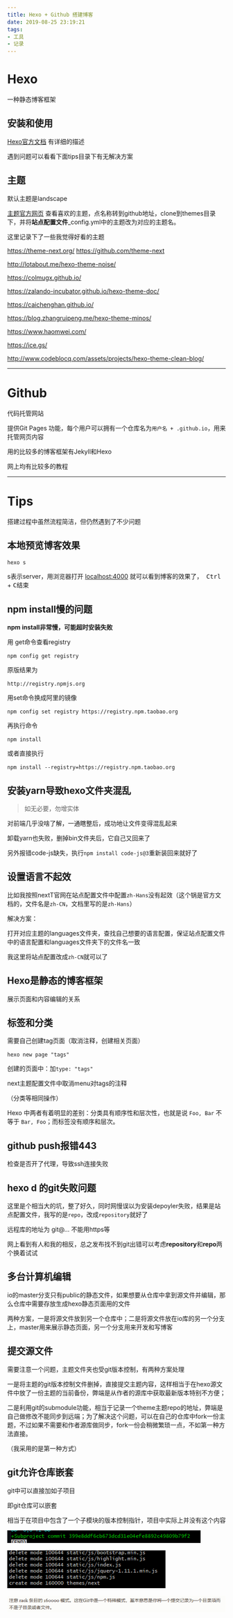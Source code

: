 ```yaml
---
title: Hexo + Github 搭建博客
date: 2019-08-25 23:19:21
tags: 
- 工具
- 记录
---
```


# Hexo

一种静态博客框架

## 安装和使用

[Hexo官方文档]( https://hexo.io/zh-cn/docs/) 有详细的描述

遇到问题可以看看下面tips目录下有无解决方案

## 主题

默认主题是landscape

[主题官方网页](https://hexo.io/themes/) 查看喜欢的主题，点名称转到github地址，clone到themes目录下，并将**站点配置文件**_config.yml中的主题改为对应的主题名。

这里记录下了一些我觉得好看的主题

https://theme-next.org/   	  https://github.com/theme-next

http://lotabout.me/hexo-theme-noise/

https://colmugx.github.io/

https://zalando-incubator.github.io/hexo-theme-doc/

https://caichenghan.github.io/

https://blog.zhangruipeng.me/hexo-theme-minos/

https://www.haomwei.com/

https://ice.gs/

http://www.codeblocq.com/assets/projects/hexo-theme-clean-blog/

---

# Github

代码托管网站

提供Git Pages 功能，每个用户可以拥有一个仓库名为`用户名 + .github.io`，用来托管网页内容

用的比较多的博客框架有Jekyll和Hexo

网上均有比较多的教程

---

# Tips

搭建过程中虽然流程简洁，但仍然遇到了不少问题

## 本地预览博客效果

```
hexo s
```

s表示server，用浏览器打开 [localhost:4000](localhost:4000) 就可以看到博客的效果了，<kbd> Ctrl </kbd> + <kbd>C</kbd>结束

## npm install慢的问题

**npm install非常慢，可能超时安装失败**

用 get命令查看registry

```
npm config get registry
```

原版结果为

```
http://registry.npmjs.org
```

用set命令换成阿里的镜像

```
npm config set registry https://registry.npm.taobao.org
```

再执行命令

```
npm install
```

或者直接执行

```
npm install --registry=https://registry.npm.taobao.org
```

## 安装yarn导致hexo文件夹混乱

> 如无必要，勿增实体

对前端几乎没啥了解，一通瞎整后，成功地让文件变得混乱起来

卸载yarn也失败，删掉bin文件夹后，它自己又回来了

另外报错code-js缺失，执行`npm install code-js@3`重新装回来就好了

## 设置语言不起效

比如我按照nextT官网在站点配置文件中配置`zh-Hans`没有起效（这个锅是官方文档的，文件名是`zh-CN`，文档里写的是`zh-Hans`）

解决方案：

打开对应主题的languages文件夹，查找自己想要的语言配置，保证站点配置文件中的语言配置和languages文件夹下的文件名一致

我这里将站点配置改成`zh-CN`就可以了

## Hexo是静态的博客框架

展示页面和内容编辑的关系

## 标签和分类

需要自己创建tag页面（取消注释，创建相关页面）

```
hexo new page "tags"
```

创建的页面中：加`type: "tags"`

next主题配置文件中取消menu对tags的注释

（分类等相同操作）

Hexo 中两者有着明显的差别：分类具有顺序性和层次性，也就是说 `Foo, Bar` 不等于 `Bar, Foo`；而标签没有顺序和层次。

## github push报错443

检查是否开了代理，导致ssh连接失败

## hexo d 的git失败问题

这里是个相当大的坑，整了好久，同时网慢误以为安装depoyler失败，结果是站点配置文件，我写的是`repo`，改成`repository`就好了

远程库的地址为 git@... 不能用https等

网上看到有人和我的相反，总之发布找不到git出错可以考虑**repository**和**repo**两个换着试试

## 多台计算机编辑

io的master分支只有public的静态文件，如果想要从仓库中拿到源文件并编辑，那么仓库中需要存放生成hexo静态页面用的文件

两种方案，一是将源文件放到另一个仓库中；二是将源文件放在io库的另一个分支上，master用来展示静态页面，另一个分支用来开发和写博客

## 提交源文件

需要注意一个问题，主题文件夹也受git版本控制，有两种方案处理

一是将主题的git版本控制文件删掉，直接提交主题内容，这样相当于在hexo源文件中放了一份主题的当前备份，弊端是从作者的源库中获取最新版本特别不方便；

二是利用git的submodule功能，相当于记录一个theme主题repo的地址，弊端是自己做修改不能同步到远端；为了解决这个问题，可以在自己的仓库中fork一份主题，不过如果不需要和作者源库做同步，fork一份会稍微繁琐一点，不如第一种方法直接。

（我采用的是第一种方式）

## git允许仓库嵌套

git中可以直接加如子项目

即git仓库可以嵌套

相当于在项目中包含了一个子模块的版本控制指针，项目中实际上并没有这个内容

![](/img/images/1566724273431.png)

![](/img/images/1566725941936.png)

![](/img/images/1566725971896.png)
